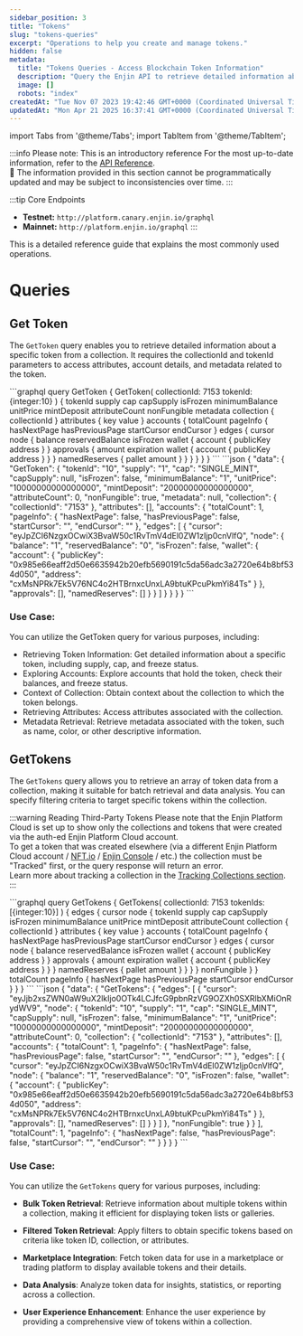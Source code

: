 ```yaml
---
sidebar_position: 3
title: "Tokens"
slug: "tokens-queries"
excerpt: "Operations to help you create and manage tokens."
hidden: false
metadata: 
  title: "Tokens Queries - Access Blockchain Token Information"
  description: "Query the Enjin API to retrieve detailed information about blockchain tokens, including ownership, metadata, and transaction history."
  image: []
  robots: "index"
createdAt: "Tue Nov 07 2023 19:42:46 GMT+0000 (Coordinated Universal Time)"
updatedAt: "Mon Apr 21 2025 16:37:41 GMT+0000 (Coordinated Universal Time)"
---
```


import Tabs from '@theme/Tabs';
import TabItem from '@theme/TabItem';

:::info Please note: This is an introductory reference
For the most up-to-date information, refer to the [API Reference](doc:api-reference).\
🚧 The information provided in this section cannot be programmatically updated and may be subject to inconsistencies over time.
:::

:::tip Core Endpoints
- **Testnet:** `http://platform.canary.enjin.io/graphql`
- **Mainnet:** `http://platform.enjin.io/graphql`
:::

This is a detailed reference guide that explains the most commonly used operations.

# Queries

## Get Token

The `GetToken` query enables you to retrieve detailed information about a specific token from a collection. It requires the collectionId and tokenId parameters to access attributes, account details, and metadata related to the token.

<Tabs>
  <TabItem value="graphql" label="GraphQL">
```graphql
query GetToken {
  GetToken(
    collectionId: 7153
    tokenId: {integer:10}
  ) {
    tokenId
    supply
    cap
    capSupply
    isFrozen
    minimumBalance
    unitPrice
    mintDeposit
    attributeCount
    nonFungible
    metadata
    collection {
      collectionId
    }
    attributes {
      key
      value
    }
    accounts {
      totalCount
      pageInfo {
        hasNextPage
        hasPreviousPage
        startCursor
        endCursor
      }
      edges {
        cursor
        node {
          balance
          reservedBalance
          isFrozen
          wallet {
            account {
              publicKey
              address
            }
          }
          approvals {
            amount
            expiration
            wallet {
              account {
                publicKey
                address
              }
            }
          }
          namedReserves {
            pallet
            amount
          }
        }
      }
    }
  }
}
```
  </TabItem>
  <TabItem value="response" label="Response">
```json
{
  "data": {
    "GetToken": {
      "tokenId": "10",
      "supply": "1",
      "cap": "SINGLE_MINT",
      "capSupply": null,
      "isFrozen": false,
      "minimumBalance": "1",
      "unitPrice": "10000000000000000",
      "mintDeposit": "20000000000000000",
      "attributeCount": 0,
      "nonFungible": true,
      "metadata": null,
      "collection": {
        "collectionId": "7153"
      },
      "attributes": [],
      "accounts": {
        "totalCount": 1,
        "pageInfo": {
          "hasNextPage": false,
          "hasPreviousPage": false,
          "startCursor": "",
          "endCursor": ""
        },
        "edges": [
          {
            "cursor": "eyJpZCI6NzgxOCwiX3BvaW50c1RvTmV4dEl0ZW1zIjp0cnVlfQ",
            "node": {
              "balance": "1",
              "reservedBalance": "0",
              "isFrozen": false,
              "wallet": {
                "account": {
                  "publicKey": "0x985e66eaff2d50e6635942b20efb5690191c5da56adc3a2720e64b8bf534d050",
                  "address": "cxMsNPRk7Ek5V76NC4o2HTBrnxcUnxLA9btuKPcuPkmYi84Ts"
                }
              },
              "approvals": [],
              "namedReserves": []
            }
          }
        ]
      }
    }
  }
}
```
  </TabItem>
</Tabs>

### Use Case:

You can utilize the GetToken query for various purposes, including:

- Retrieving Token Information: Get detailed information about a specific token, including supply, cap, and freeze status.
- Exploring Accounts: Explore accounts that hold the token, check their balances, and freeze status.
- Context of Collection: Obtain context about the collection to which the token belongs.
- Retrieving Attributes: Access attributes associated with the collection.
- Metadata Retrieval: Retrieve metadata associated with the token, such as name, color, or other descriptive information.

## GetTokens

The `GetTokens` query allows you to retrieve an array of token data from a collection, making it suitable for batch retrieval and data analysis. You can specify filtering criteria to target specific tokens within the collection.

:::warning Reading Third-Party Tokens
Please note that the Enjin Platform Cloud is set up to show only the collections and tokens that were created via the auth-ed Enjin Platform Cloud account.\
To get a token that was created elsewhere (via a different Enjin Platform Cloud account / [NFT.io](https://nft.io) / [Enjin Console](https://console.enjin.io) / etc.) the collection must be "Tracked" first, or the query response will return an error.\
Learn more about tracking a collection in the [Tracking Collections section](../fetching-token-holders.md#tracking-collections).
:::

<Tabs>
  <TabItem value="graphql" label="GraphQL">
```graphql
query GetTokens {
  GetTokens(
    collectionId: 7153
    tokenIds: [{integer:10}]    
  ) {
    edges {
      cursor
      node {
        tokenId
        supply
        cap
        capSupply
        isFrozen
        minimumBalance
        unitPrice
        mintDeposit
        attributeCount
        collection {
          collectionId
        }
        attributes {
          key
          value
        }
        accounts {
          totalCount
          pageInfo {
            hasNextPage
            hasPreviousPage
            startCursor
            endCursor
          }
          edges {
            cursor
            node {
              balance
              reservedBalance
              isFrozen
              wallet {
                account {
                  publicKey
                  address
                }
              }
              approvals {
                amount
                expiration
                wallet {
                  account {
                    publicKey
                    address
                  }
                }
              }
              namedReserves {
                pallet
                amount
              }
            }
          }
        }
        nonFungible
      }
    }
    totalCount
    pageInfo {
      hasNextPage
      hasPreviousPage
      startCursor
      endCursor
    }
  }
}
```
  </TabItem>
  <TabItem value="response" label="Response">
```json
{
  "data": {
    "GetTokens": {
      "edges": [
        {
          "cursor": "eyJjb2xsZWN0aW9uX2lkIjo0OTk4LCJfcG9pbnRzVG9OZXh0SXRlbXMiOnRydWV9",
          "node": {
            "tokenId": "10",
            "supply": "1",
            "cap": "SINGLE_MINT",
            "capSupply": null,
            "isFrozen": false,
            "minimumBalance": "1",
            "unitPrice": "10000000000000000",
            "mintDeposit": "20000000000000000",
            "attributeCount": 0,
            "collection": {
              "collectionId": "7153"
            },
            "attributes": [],
            "accounts": {
              "totalCount": 1,
              "pageInfo": {
                "hasNextPage": false,
                "hasPreviousPage": false,
                "startCursor": "",
                "endCursor": ""
              },
              "edges": [
                {
                  "cursor": "eyJpZCI6NzgxOCwiX3BvaW50c1RvTmV4dEl0ZW1zIjp0cnVlfQ",
                  "node": {
                    "balance": "1",
                    "reservedBalance": "0",
                    "isFrozen": false,
                    "wallet": {
                      "account": {
                        "publicKey": "0x985e66eaff2d50e6635942b20efb5690191c5da56adc3a2720e64b8bf534d050",
                        "address": "cxMsNPRk7Ek5V76NC4o2HTBrnxcUnxLA9btuKPcuPkmYi84Ts"
                      }
                    },
                    "approvals": [],
                    "namedReserves": []
                  }
                }
              ]
            },
            "nonFungible": true
          }
        }
      ],
      "totalCount": 1,
      "pageInfo": {
        "hasNextPage": false,
        "hasPreviousPage": false,
        "startCursor": "",
        "endCursor": ""
      }
    }
  }
}
```
  </TabItem>
</Tabs>

### Use Case:

You can utilize the `GetTokens` query for various purposes, including:

- **Bulk Token Retrieval**: Retrieve information about multiple tokens within a collection, making it efficient for displaying token lists or galleries.

- **Filtered Token Retrieval**: Apply filters to obtain specific tokens based on criteria like token ID, collection, or attributes.

- **Marketplace Integration**: Fetch token data for use in a marketplace or trading platform to display available tokens and their details.

- **Data Analysis**: Analyze token data for insights, statistics, or reporting across a collection.

- **User Experience Enhancement**: Enhance the user experience by providing a comprehensive view of tokens within a collection.
